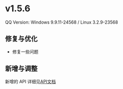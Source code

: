 # v1.5.6

QQ Version: Windows 9.9.11-24568 / Linux 3.2.9-23568

## 修复与优化
* 修复一些问题

## 新增与调整


新增的 API 详细见[API文档](https://napneko.github.io/zh-CN/develop/extends_api)